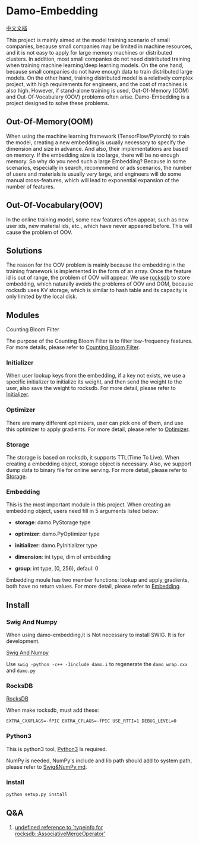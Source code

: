 # Damo-Embedding

[中文文档](doc/CN/readme_CN.md)

This project is mainly aimed at the model training scenario of small companies, because small companies may be limited in machine resources, and it is not easy to apply for large memory machines or distributed clusters. In addition, most small companies do not need distributed training when training machine learning/deep learning models. On the one hand, because small companies do not have enough data to train distributed large models. On the other hand, training distributed model is a relatively complex project, with high requirements for engineers, and the cost of machines is also high. However, if stand-alone training is used, Out-Of-Memory (OOM) and Out-Of-Vocabulary (OOV) problems often arise. Damo-Embedding is a project designed to solve these problems.

## Out-Of-Memory(OOM)

When using the machine learning framework (TensorFlow/Pytorch) to train the model, creating a new embedding is usually necessary to specify the dimension and size in advance. And also, their implementations are based on memory. If the embedding size is too large, there will be no enough memory. So why do you need such a large Embedding? Because in some scenarios, especially in search, recommmend or ads scenarios, the number of users and materials is usually very large, and engineers will do some manual cross-features, which will lead to exponential expansion of the number of features.

## Out-Of-Vocabulary(OOV)

In the online training model, some new features often appear, such as new user ids, new material ids, etc., which have never appeared before. This will cause the problem of OOV.

## Solutions

The reason for the OOV problem is mainly because the embedding in the training framework is implemented in the form of an array. Once the feature id is out of range, the problem of OOV will appear. We use [rocksdb](https://rocksdb.org/) to store embedding, which naturally avoids the problems of OOV and OOM, because rocksdb uses KV storage, which is similar to hash table and its capacity is only limited by the local disk.


## Modules

Counting Bloom Filter

The purpose of the Counting Bloom Filter is to filter low-frequency features. For more details, please refer to [Counting Bloom Filter](./doc/EN/CBF.md).

### Initializer

When user lookup keys from the embedding, if a key not exists, we use a specific initializer to initialize its weight, and then send the weight to the user, also save the weight to rocksdb. For more detail, please refer to [Initializer](./doc/EN/Initializer.md).

### Optimizer

There are many different optimizers, user can pick one of them, and use this optimizer to apply gradients. For more detail, please refer to [Optimizer](./doc/EN/Optimizer.md).

### Storage

The storage is based on rocksdb, it supports TTL(Time To Live). When creating a embedding object, storage object is necessary. Also, we support dump data to binary file for online serving. For more detail, please refer to [Storage](./doc/EN/Storage.md).

### Embedding

This is the most important module in this project. When creating an embedding object, users need fill in 5 arguments listed below:

- **storage**: damo.PyStorage type
  
- **optimizer**: damo.PyOptimizer type
  
- **initializer**: damo.PyInitializer type
  
- **dimension**: int type, dim of embedding
  
- **group**: int type, [0, 256), defaul: 0
  

Embedding moule has two member functions: lookup and apply_gradients, both have no return values. For more detail, please refer to [Embedding](./doc/EN/Embedding.md).

## Install

### Swig And Numpy
When using damo-embedding,it is Not necessary to install SWIG. It is for development.

[Swig And Numpy](doc/EN/Swig&NumPy.md)

Use `swig -python -c++ -Iinclude damo.i` to regenerate the `damo_wrap.cxx` and `damo.py`

### RocksDB
[RocksDB](doc/EN/RocksDB.md)

When make rocksdb, must add these:

`EXTRA_CXXFLAGS=-fPIC EXTRA_CFLAGS=-fPIC USE_RTTI=1 DEBUG_LEVEL=0`

### Python3
This is python3 tool, [Python3](doc/EN/Python3.md) Is required. 

NumPy is needed, NumPy's include and lib path should add to system path, please refer to [Swig&NumPy.md](./doc/EN/Swig&NumPy.md).

### install
```bash
python setup.py install
```


## Q&A

1. [undefined reference to `typeinfo for rocksdb::AssociativeMergeOperator'](https://github.com/facebook/rocksdb/issues/3811)
